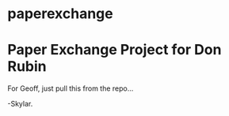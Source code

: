 paperexchange
=============
<h1>Paper Exchange Project for Don Rubin </h1>

For Geoff, just pull this from the repo...

-Skylar.

